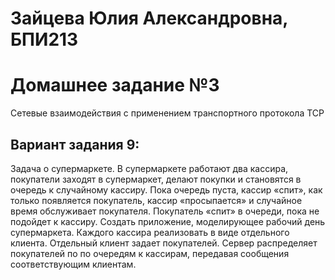 # Зайцева Юлия Александровна, БПИ213

# Домашнее задание №3
Сетевые взаимодействия с применением транспортного протокола TCP

## Вариант задания 9: 
Задача о супермаркете. В супермаркете работают два кассира, покупатели заходят в супермаркет, делают покупки и становятся в очередь к случайному кассиру. Пока очередь пуста, кассир «спит», как только появляется покупатель, кассир «просыпается» и случайное время обслуживает покупателя. Покупатель «спит» в очереди, пока не подойдет к кассиру. Создать приложение, моделирующее рабочий день супермаркета. Каждого кассира реализовать в виде отдельного клиента. Отдельный клиент задает покупателей. Сервер распределяет покупателей по по очередям к кассирам, передавая сообщения соответствующим клиентам.
